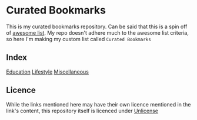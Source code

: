 # Curated Bookmarks

This is my curated bookmarks repository. Can be said that this is a spin off of [awesome list](https://github.com/sindresorhus/awesome).
My repo doesn't adhere much to the awesome list criteria, so here I'm making my custom list called `Curated Bookmarks`

## Index

[Education](./Education.md)
[Lifestyle](./Lifestyle.md)
[Miscellaneous](./Miscellaneous.md)

## Licence

While the links mentioned here may have their own licence mentioned in the link's content, this repository itself is licenced under [Unlicense](./LICENCE)

